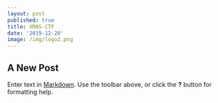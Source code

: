 ```yaml
---
layout: post
published: true
title: XMAS-CTF
date: '2019-12-20'
image: /img/logo2.png
---
```

## A New Post

Enter text in [Markdown](http://daringfireball.net/projects/markdown/). Use the toolbar above, or click the **?** button for formatting help.
